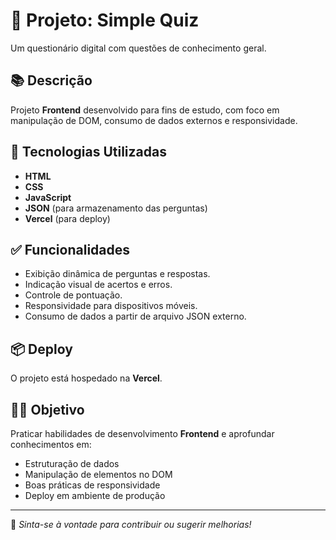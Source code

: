 # 🎯 Projeto: Simple Quiz

Um questionário digital com questões de conhecimento geral.

## 📚 Descrição

Projeto **Frontend** desenvolvido para fins de estudo, com foco em manipulação de DOM, consumo de dados externos e responsividade.

## 🚀 Tecnologias Utilizadas

- **HTML**
- **CSS**
- **JavaScript**
- **JSON** (para armazenamento das perguntas)
- **Vercel** (para deploy)

## ✅ Funcionalidades

- Exibição dinâmica de perguntas e respostas.
- Indicação visual de acertos e erros.
- Controle de pontuação.
- Responsividade para dispositivos móveis.
- Consumo de dados a partir de arquivo JSON externo.

## 📦 Deploy

O projeto está hospedado na **Vercel**.

## 👨‍💻 Objetivo

Praticar habilidades de desenvolvimento **Frontend** e aprofundar conhecimentos em:  
- Estruturação de dados  
- Manipulação de elementos no DOM  
- Boas práticas de responsividade  
- Deploy em ambiente de produção

---

**🔗** _Sinta-se à vontade para contribuir ou sugerir melhorias!_
